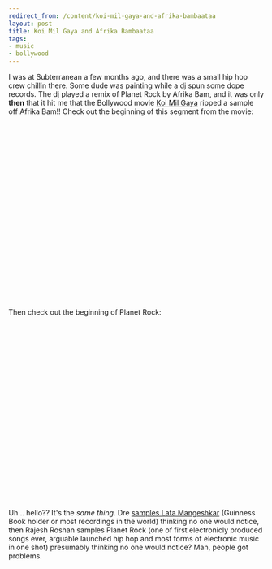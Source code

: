 ```yaml
---
redirect_from: /content/koi-mil-gaya-and-afrika-bambaataa
layout: post
title: Koi Mil Gaya and Afrika Bambaataa
tags:
- music
- bollywood
---
```

I was at Subterranean a few months ago, and there was a small hip hop crew chillin there. Some dude was painting while a dj spun some dope records. The dj played a remix of Planet Rock by Afrika Bam, and it was only **then** that it hit me that the Bollywood movie [Koi Mil Gaya](http://www.imdb.com/title/tt0254481/) ripped a sample off Afrika Bam!! Check out the beginning of this segment from the movie:

<object width="425" height="350"><param name="movie" value="http://www.youtube.com/v/OrcVE0h3lpc"></param><param name="wmode" value="transparent"></param><embed src="http://www.youtube.com/v/OrcVE0h3lpc" type="application/x-shockwave-flash" wmode="transparent" width="425" height="350"></embed></object>

Then check out the beginning of Planet Rock:

<object width="425" height="350"><param name="movie" value="http://www.youtube.com/v/LQnt4vizPV8"></param><param name="wmode" value="transparent"></param><embed src="http://www.youtube.com/v/LQnt4vizPV8" type="application/x-shockwave-flash" wmode="transparent" width="425" height="350"></embed></object>

Uh... hello?? It's the _same thing_. Dre [samples Lata Mangeshkar](http://www.youtube.com/watch?v=oTjPmgN98H8) (Guinness Book holder or most recordings in the world) thinking no one would notice, then Rajesh Roshan samples Planet Rock (one of first electronicly produced songs ever, arguable launched hip hop and most forms of electronic music in one shot) presumably thinking no one would notice? Man, people got problems.

